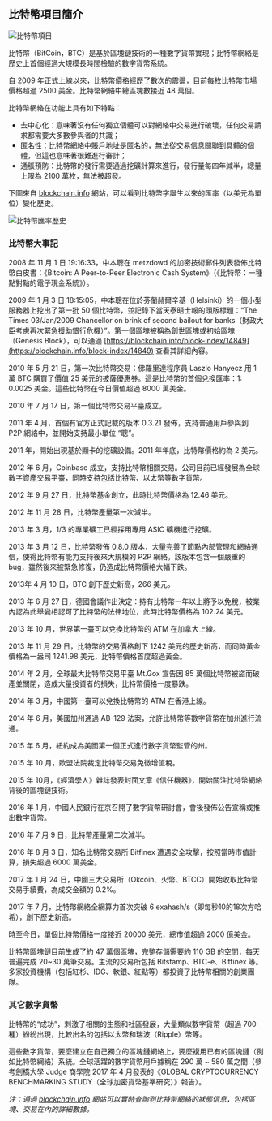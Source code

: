 ## 比特幣項目簡介

![比特幣項目](_images/bitcoin_logo.png)

比特幣（BitCoin，BTC）是基於區塊鏈技術的一種數字貨幣實現；比特幣網絡是歷史上首個經過大規模長時間檢驗的數字貨幣系統。

自 2009 年正式上線以來，比特幣價格經歷了數次的震盪，目前每枚比特幣市場價格超過 2500 美金。比特幣網絡中總區塊數接近 48 萬個。

比特幣網絡在功能上具有如下特點：

* 去中心化：意味著沒有任何獨立個體可以對網絡中交易進行破壞，任何交易請求都需要大多數參與者的共識；
* 匿名性：比特幣網絡中賬戶地址是匿名的，無法從交易信息關聯到具體的個體，但這也意味著很難進行審計；
* 通脹預防：比特幣的發行需要通過挖礦計算來進行，發行量每四年減半，總量上限為 2100 萬枚，無法被超發。

下圖來自 [blockchain.info](https://blockchain.info/charts/market-price?timespan=all) 網站，可以看到比特幣字誕生以來的匯率（以美元為單位）變化歷史。

![比特幣匯率歷史](_images/bitcoin_price.png)

### 比特幣大事記

2008 年 11 月 1 日 19:16:33，中本聰在 metzdowd 的加密技術郵件列表發佈比特幣白皮書：《Bitcoin: A Peer-to-Peer Electronic Cash System》（《比特幣：一種點對點的電子現金系統》）。

2009 年 1 月 3 日 18:15:05，中本聰在位於芬蘭赫爾辛基（Helsinki）的一個小型服務器上挖出了第一批 50 個比特幣，並記錄下當天泰晤士報的頭版標題：“The Times 03/Jan/2009 Chancellor on brink of second bailout for banks（財政大臣考慮再次緊急援助銀行危機）”。第一個區塊被稱為創世區塊或初始區塊（Genesis Block），可以通過 [https://blockchain.info/block-index/14849](https://blockchain.info/block-index/14849) 查看其詳細內容。

2010 年 5 月 21 日，第一次比特幣交易：佛羅里達程序員 Laszlo Hanyecz 用 1 萬 BTC 購買了價值 25 美元的披薩優惠券。這是比特幣的首個兌換匯率：1: 0.0025 美金。這些比特幣在今日價值超過 8000 萬美金。

2010 年 7 月 17 日，第一個比特幣交易平臺成立。

2011 年 4 月，首個有官方正式記載的版本 0.3.21 發佈，支持普通用戶參與到 P2P 網絡中，並開始支持最小單位 “聰”。

2011 年，開始出現基於顯卡的挖礦設備。2011 年年底，比特幣價格約為 2 美元。

2012 年 6 月，Coinbase 成立，支持比特幣相關交易。公司目前已經發展為全球數字資產交易平臺，同時支持包括比特幣、以太幣等數字貨幣。

2012 年 9 月 27 日，比特幣基金創立，此時比特幣價格為 12.46 美元。

2012 年 11 月 28 日，比特幣產量第一次減半。

2013 年 3 月，1/3 的專業礦工已經採用專用 ASIC 礦機進行挖礦。

2013 年 3 月 12 日，比特幣發佈 0.8.0 版本，大量完善了節點內部管理和網絡通信，使得比特幣有能力支持後來大規模的 P2P 網絡。該版本包含一個嚴重的 bug，雖然後來被緊急修復，仍造成比特幣價格大幅下跌。

2013年 4 月 10 日，BTC 創下歷史新高，266 美元。

2013 年 6 月 27 日，德國會議作出決定：持有比特幣一年以上將予以免稅，被業內認為此舉變相認可了比特幣的法律地位，此時比特幣價格為 102.24 美元。

2013 年 10 月，世界第一臺可以兌換比特幣的 ATM 在加拿大上線。

2013 年 11 月 29 日，比特幣的交易價格創下 1242 美元的歷史新高，而同時黃金價格為一盎司 1241.98 美元，比特幣價格首度超過黃金。

2014 年 2 月，全球最大比特幣交易平臺 Mt.Gox 宣告因 85 萬個比特幣被盜而破產並關閉，造成大量投資者的損失，比特幣價格一度暴跌。

2014 年 3 月，中國第一臺可以兌換比特幣的 ATM 在香港上線。

2014 年 6 月，美國加州通過 AB-129 法案，允許比特幣等數字貨幣在加州進行流通。

2015 年 6 月，紐約成為美國第一個正式進行數字貨幣監管的州。

2015 年 10 月，歐盟法院裁定比特幣交易免徵增值稅。

2015 年 10月，《經濟學人》雜誌發表封面文章《信任機器》，開始關注比特幣網絡背後的區塊鏈技術。

2016 年 1 月，中國人民銀行在京召開了數字貨幣研討會，會後發佈公告宣稱或推出數字貨幣。

2016 年 7 月 9 日，比特幣產量第二次減半。

2016 年 8 月 3 日，知名比特幣交易所 Bitfinex 遭遇安全攻擊，按照當時市值計算，損失超過 6000 萬美金。

2017 年 1 月 24 日，中國三大交易所（Okcoin、火幣、BTCC）開始收取比特幣交易手續費，為成交金額的 0.2%。

2017 年 7 月，比特幣網絡全網算力首次突破 6 exahash/s（即每秒10的18次方哈希），創下歷史新高。

時至今日，單個比特幣價格一度接近 20000 美元，總市值超過 2000 億美金。

比特幣區塊鏈目前生成了約 47 萬個區塊，完整存儲需要約 110 GB 的空間，每天普遍完成 20~30 萬筆交易。主流的交易所包括 Bitstamp、BTC-e、Bitfinex 等。多家投資機構（包括紅杉、IDG、軟銀、紅點等）都投資了比特幣相關的創業團隊。


### 其它數字貨幣

比特幣的“成功”，刺激了相關的生態和社區發展，大量類似數字貨幣（超過 700 種）紛紛出現，比較出名的包括以太幣和瑞波（Ripple）幣等。

<!--
![眾多的數字貨幣](_images/coins.png)
-->

這些數字貨幣，要麼建立在自己獨立的區塊鏈網絡上，要麼複用已有的區塊鏈（例如比特幣網絡）系統。全球活躍的數字貨幣用戶據稱在 290 萬 ~ 580 萬之間（參考劍橋大學 Judge 商學院 2017 年 4 月發表的《GLOBAL CRYPTOCURRENCY BENCHMARKING STUDY（全球加密貨幣基準研究）》報告）。

*注：通過 [blockchain.info](https://blockchain.info) 網站可以實時查詢到比特幣網絡的狀態信息，包括區塊、交易在內的詳細數據。*

